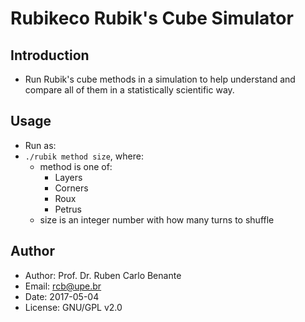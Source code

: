 # Rubikeco Rubik's Cube Simulator

## Introduction

* Run Rubik's cube methods in a simulation to help understand and compare all of them in a statistically scientific way.

## Usage

* Run as:
* `./rubik method size`, where:
    - method is one of:
        + Layers
        + Corners
        + Roux
        + Petrus
    - size is an integer number with how many turns to shuffle

## Author

* Author: Prof. Dr. Ruben Carlo Benante
* Email: rcb@upe.br
* Date: 2017-05-04
* License: GNU/GPL v2.0

